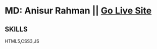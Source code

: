 # MD: Anisur Rahman || [Go Live Site](https://aranis121.github.io/Login-form-4/)
## SKILLS
HTML5,CSS3,JS